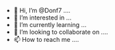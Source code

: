 - 👋 Hi, I’m @Donf7 ....
- 👀 I’m interested in ...
- 🌱 I’m currently learning ...
- 💞️ I’m looking to collaborate on ....
- 📫 How to reach me ....


<!---
Donf7/Donf7 is a ✨ special ✨ repository because its `README.md` (this file) appears on your GitHub profile.
You can click the Preview link to take a look at your changes.
--->

